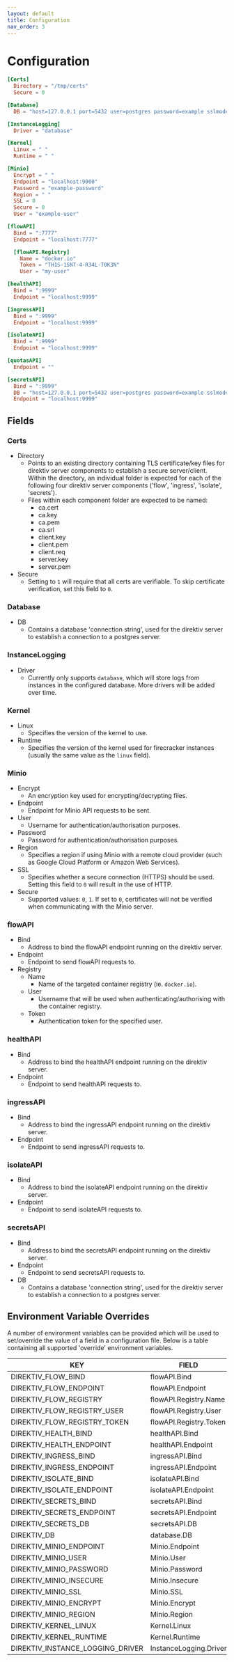```yaml
---
layout: default
title: Configuration
nav_order: 3
--- 
```


# Configuration

```toml
[Certs]
  Directory = "/tmp/certs"
  Secure = 0

[Database]
  DB = "host=127.0.0.1 port=5432 user=postgres password=example sslmode=disable"

[InstanceLogging]
  Driver = "database"

[Kernel]
  Linux = " "
  Runtime = " "

[Minio]
  Encrypt = " "
  Endpoint = "localhost:9000"
  Password = "example-password"
  Region = " "
  SSL = 0
  Secure = 0
  User = "example-user"

[flowAPI]
  Bind = ":7777"
  Endpoint = "localhost:7777"

  [flowAPI.Registry]
    Name = "docker.io"
    Token = "TH1S-1SNT-4-R34L-T0K3N"
    User = "my-user"

[healthAPI]
  Bind = ":9999"
  Endpoint = "localhost:9999"

[ingressAPI]
  Bind = ":9999"
  Endpoint = "localhost:9999"

[isolateAPI]
  Bind = ":9999"
  Endpoint = "localhost:9999"

[quotasAPI]
  Endpoint = ""

[secretsAPI]
  Bind = ":9999"
  DB = "host=127.0.0.1 port=5432 user=postgres password=example sslmode=disable"
  Endpoint = "localhost:9999"

```

## Fields

### Certs
- Directory 
  - Points to an existing directory containing TLS certificate/key files for direktiv server components to establish a secure server/client. Within the directory, an individual folder is expected for each of the following four direktiv server components ('flow', 'ingress', 'isolate', 'secrets'). 
  - Files within each component folder are expected to be named:
    - ca.cert
    - ca.key
    - ca.pem
    - ca.srl
    - client.key
    - client.pem
    - client.req
    - server.key
    - server.pem
- Secure 
  - Setting to `1` will require that all certs are verifiable. To skip certificate verification, set this field to `0`.

### Database 
  - DB
    - Contains a database 'connection string', used for the direktiv server to establish a connection to a postgres server. 

### InstanceLogging
  - Driver 
    - Currently only supports `database`, which will store logs from instances in the configured database. More drivers will be added over time.

### Kernel
  - Linux
    - Specifies the version of the kernel to use.
  - Runtime
    - Specifies the version of the kernel used for firecracker instances (usually the same value as the `linux` field).

### Minio
  - Encrypt
    - An encryption key used for encrypting/decrypting files.
  - Endpoint
    - Endpoint for Minio API requests to be sent.
  - User 
    - Username for authentication/authorisation purposes.
  - Password
    - Password for authentication/authorisation purposes.
  - Region
    - Specifies a region if using Minio with a remote cloud provider (such as Google Cloud Platform or Amazon Web Services).
  - SSL
    - Specifies whether a secure connection (HTTPS) should be used. Setting this field to `0` will result in the use of HTTP.
  - Secure
    - Supported values: `0`, `1`. If set to `0`, certificates will not be verified when communicating with the Minio server.

### flowAPI
  - Bind
    - Address to bind the flowAPI endpoint running on the direktiv server.
  - Endpoint 
    - Endpoint to send flowAPI requests to.
  - Registry
    - Name 
      - Name of the targeted container registry (ie. `docker.io`).
    - User
      - Username that will be used when authenticating/authorising with the container registry. 
    - Token
      - Authentication token for the specified user.

### healthAPI
  - Bind
    - Address to bind the healthAPI endpoint running on the direktiv server.
  - Endpoint 
    - Endpoint to send healthAPI requests to.

### ingressAPI
  - Bind
    - Address to bind the ingressAPI endpoint running on the direktiv server.
  - Endpoint 
    - Endpoint to send ingressAPI requests to.

### isolateAPI
  - Bind
    - Address to bind the isolateAPI endpoint running on the direktiv server.
  - Endpoint 
    - Endpoint to send isolateAPI requests to.

### secretsAPI
  - Bind
    - Address to bind the secretsAPI endpoint running on the direktiv server.
  - Endpoint
    - Endpoint to send secretsAPI requests to.
  - DB
    - Contains a database 'connection string', used for the direktiv server to establish a connection to a postgres server. 

## Environment Variable Overrides

A number of environment variables can be provided which will be used to set/override the value of a field in a configuration file. Below is a table containing all supported 'override' environment variables.

| KEY | FIELD |
|---|---|
| DIREKTIV_FLOW_BIND | flowAPI.Bind |
| DIREKTIV_FLOW_ENDPOINT | flowAPI.Endpoint |
| DIREKTIV_FLOW_REGISTRY | flowAPI.Registry.Name |
| DIREKTIV_FLOW_REGISTRY_USER | flowAPI.Registry.User |
| DIREKTIV_FLOW_REGISTRY_TOKEN | flowAPI.Registry.Token |
| DIREKTIV_HEALTH_BIND | healthAPI.Bind |
| DIREKTIV_HEALTH_ENDPOINT | healthAPI.Endpoint |
| DIREKTIV_INGRESS_BIND | ingressAPI.Bind |
| DIREKTIV_INGRESS_ENDPOINT | ingressAPI.Endpoint |
| DIREKTIV_ISOLATE_BIND | isolateAPI.Bind |
| DIREKTIV_ISOLATE_ENDPOINT | isolateAPI.Endpoint |
| DIREKTIV_SECRETS_BIND | secretsAPI.Bind |
| DIREKTIV_SECRETS_ENDPOINT | secretsAPI.Endpoint |
| DIREKTIV_SECRETS_DB | secretsAPI.DB |
| DIREKTIV_DB | database.DB |
| DIREKTIV_MINIO_ENDPOINT | Minio.Endpoint |
| DIREKTIV_MINIO_USER | Minio.User |
| DIREKTIV_MINIO_PASSWORD | Minio.Password |
| DIREKTIV_MINIO_INSECURE | Minio.Insecure |
| DIREKTIV_MINIO_SSL | Minio.SSL |
| DIREKTIV_MINIO_ENCRYPT | Minio.Encrypt |
| DIREKTIV_MINIO_REGION | Minio.Region |
| DIREKTIV_KERNEL_LINUX | Kernel.Linux |
| DIREKTIV_KERNEL_RUNTIME | Kernel.Runtime |
| DIREKTIV_INSTANCE_LOGGING_DRIVER | InstanceLogging.Driver |
